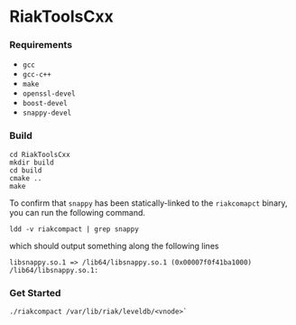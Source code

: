 # RiakToolsCxx

### Requirements

- `gcc`
- `gcc-c++`
- `make`
- `openssl-devel`
- `boost-devel`
- `snappy-devel`


### Build

```
cd RiakToolsCxx
mkdir build
cd build
cmake ..
make
```

To confirm that `snappy` has been statically-linked to the `riakcomapct` binary, you can
run the following command.

```
ldd -v riakcompact | grep snappy
```

which should output something along the following lines

```
libsnappy.so.1 => /lib64/libsnappy.so.1 (0x00007f0f41ba1000)
/lib64/libsnappy.so.1:
```

### Get Started

```
./riakcompact /var/lib/riak/leveldb/<vnode>`
```